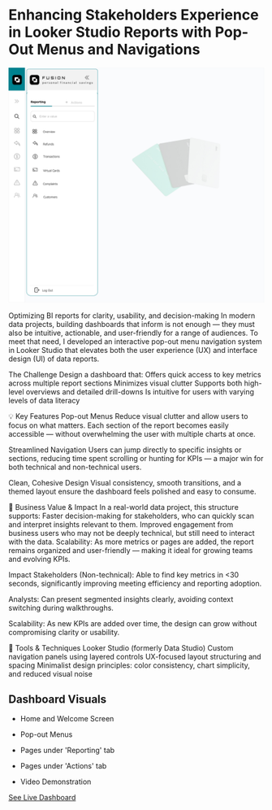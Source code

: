 # Enhancing Stakeholders Experience in Looker Studio Reports with Pop-Out Menus and Navigations

![Nav menu](assests/nav%20menu%201.jpg)

Optimizing BI reports for clarity, usability, and decision-making
In modern data projects, building dashboards that inform is not enough — they must also be intuitive, actionable, and user-friendly for a range of audiences. To meet that need, I developed an interactive pop-out menu navigation system in Looker Studio that elevates both the user experience (UX) and interface design (UI) of data reports.

The Challenge
Design a dashboard that:
Offers quick access to key metrics across multiple report sections
Minimizes visual clutter
Supports both high-level overviews and detailed drill-downs
Is intuitive for users with varying levels of data literacy


💡 Key Features
Pop-out Menus
Reduce visual clutter and allow users to focus on what matters. Each section of the report becomes easily accessible — without overwhelming the user with multiple charts at once.

Streamlined Navigation
Users can jump directly to specific insights or sections, reducing time spent scrolling or hunting for KPIs — a major win for both technical and non-technical users.

Clean, Cohesive Design
Visual consistency, smooth transitions, and a themed layout ensure the dashboard feels polished and easy to consume.

🎯 Business Value & Impact
In a real-world data project, this structure supports:
Faster decision-making for stakeholders, who can quickly scan and interpret insights relevant to them.
Improved engagement from business users who may not be deeply technical, but still need to interact with the data.
Scalability: As more metrics or pages are added, the report remains organized and user-friendly — making it ideal for growing teams and evolving KPIs.

Impact
Stakeholders (Non-technical):
Able to find key metrics in <30 seconds, significantly improving meeting efficiency and reporting adoption.

Analysts:
Can present segmented insights clearly, avoiding context switching during walkthroughs.

Scalability:
As new KPIs are added over time, the design can grow without compromising clarity or usability.



🔧 Tools & Techniques
Looker Studio (formerly Data Studio)
Custom navigation panels using layered controls
UX-focused layout structuring and spacing
Minimalist design principles: color consistency, chart simplicity, and reduced visual noise

## Dashboard Visuals

* Home and Welcome Screen

* Pop-out Menus

* Pages under 'Reporting' tab

* Pages under 'Actions' tab

* Video Demonstration

[See Live Dashboard](https://lookerstudio.google.com/reporting/4422e641-b825-4143-b9be-b527795399d2)
